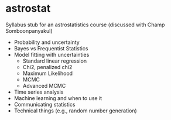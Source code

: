 # astrostat

Syllabus stub for an astrostatistics course (discussed with Champ Somboonpanyakul)

* Probability and uncertainty
* Bayes vs Frequentist Statistics
* Model fitting with uncertainties
  * Standard linear regression
  * Chi2, penalized chi2
  * Maximum Likelihood
  * MCMC
  * Advanced MCMC
* Time series analysis
* Machine learning and when to use it
* Communicating statistics
* Technical things (e.g., random number generation)
